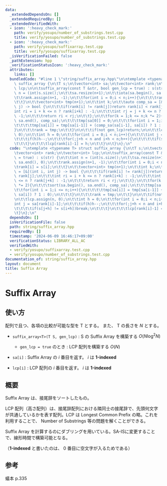 ```yaml
---
data:
  _extendedDependsOn: []
  _extendedRequiredBy: []
  _extendedVerifiedWith:
  - icon: ':heavy_check_mark:'
    path: verify/yosupo/number_of_substrings.test.cpp
    title: verify/yosupo/number_of_substrings.test.cpp
  - icon: ':heavy_check_mark:'
    path: verify/yosupo/suffixarray.test.cpp
    title: verify/yosupo/suffixarray.test.cpp
  _isVerificationFailed: false
  _pathExtension: hpp
  _verificationStatusIcon: ':heavy_check_mark:'
  attributes:
    links: []
  bundledCode: "#line 1 \"string/suffix_array.hpp\"\n\ntemplate <typename T> struct\
    \ suffix_array {\n\tT s;\n\tvector<int> sa;\n\tvector<int> rank;\n\tvector<int>\
    \ lcp;\n\n\tsuffix_array(const T &str, bool gen_lcp = true) : s(str) {\n\t\tint\
    \ n = (int)s.size();\n\t\tsa.resize(n+1);\n\t\tiota(sa.begin(), sa.end(), 0);\n\
    \t\trank.assign(n+1, -1);\n\t\tfor(int i = 0;i < n;i++){\n\t\t\trank[i] = s[i];\n\
    \t\t}\n\t\tvector<int> tmp(n+1);\n\t\tint k;\n\t\tauto comp_sa = [&](int i, int\
    \ j) -> bool {\n\t\t\tif(rank[i] != rank[j])return rank[i] < rank[j];\n\t\t\t\
    int ri = i + k <= n ? rank[i+k] : -1;\n\t\t\tint rj = j + k <= n ? rank[j+k] :\
    \ -1;\n\t\t\treturn ri < rj;\n\t\t};\n\t\tfor(k = 1;k <= n;k *= 2){\n\t\t\tsort(sa.begin(),\
    \ sa.end(), comp_sa);\n\t\t\ttmp[sa[0]] = 0;\n\t\t\tfor(int i = 1;i <= n;i++){\n\
    \t\t\t\ttmp[sa[i]] = tmp[sa[i-1]] + (comp_sa(sa[i-1], sa[i]) ? 1 : 0);\n\t\t\t\
    }\n\t\t\trank = tmp;\n\t\t}\n\n\t\tif(not gen_lcp)return;\n\n\t\tlcp.assign(n,\
    \ 0);\n\t\tint h = 0;\n\t\tfor(int i = 0;i < n;i++){\n\t\t\tint j = sa[rank[i]-1];\n\
    \t\t\tif(h)h--;\n\t\t\tfor(;j+h < n and i+h < n;h++){\n\t\t\t\tif(s[j+h] != s[i+h])break;\n\
    \t\t\t}\n\t\t\tlcp[rank[i]-1] = h;\n\t\t}\n\t}\n};\n"
  code: "\ntemplate <typename T> struct suffix_array {\n\tT s;\n\tvector<int> sa;\n\
    \tvector<int> rank;\n\tvector<int> lcp;\n\n\tsuffix_array(const T &str, bool gen_lcp\
    \ = true) : s(str) {\n\t\tint n = (int)s.size();\n\t\tsa.resize(n+1);\n\t\tiota(sa.begin(),\
    \ sa.end(), 0);\n\t\trank.assign(n+1, -1);\n\t\tfor(int i = 0;i < n;i++){\n\t\t\
    \trank[i] = s[i];\n\t\t}\n\t\tvector<int> tmp(n+1);\n\t\tint k;\n\t\tauto comp_sa\
    \ = [&](int i, int j) -> bool {\n\t\t\tif(rank[i] != rank[j])return rank[i] <\
    \ rank[j];\n\t\t\tint ri = i + k <= n ? rank[i+k] : -1;\n\t\t\tint rj = j + k\
    \ <= n ? rank[j+k] : -1;\n\t\t\treturn ri < rj;\n\t\t};\n\t\tfor(k = 1;k <= n;k\
    \ *= 2){\n\t\t\tsort(sa.begin(), sa.end(), comp_sa);\n\t\t\ttmp[sa[0]] = 0;\n\t\
    \t\tfor(int i = 1;i <= n;i++){\n\t\t\t\ttmp[sa[i]] = tmp[sa[i-1]] + (comp_sa(sa[i-1],\
    \ sa[i]) ? 1 : 0);\n\t\t\t}\n\t\t\trank = tmp;\n\t\t}\n\n\t\tif(not gen_lcp)return;\n\
    \n\t\tlcp.assign(n, 0);\n\t\tint h = 0;\n\t\tfor(int i = 0;i < n;i++){\n\t\t\t\
    int j = sa[rank[i]-1];\n\t\t\tif(h)h--;\n\t\t\tfor(;j+h < n and i+h < n;h++){\n\
    \t\t\t\tif(s[j+h] != s[i+h])break;\n\t\t\t}\n\t\t\tlcp[rank[i]-1] = h;\n\t\t}\n\
    \t}\n};\n"
  dependsOn: []
  isVerificationFile: false
  path: string/suffix_array.hpp
  requiredBy: []
  timestamp: '2024-06-09 16:46:17+09:00'
  verificationStatus: LIBRARY_ALL_AC
  verifiedWith:
  - verify/yosupo/suffixarray.test.cpp
  - verify/yosupo/number_of_substrings.test.cpp
documentation_of: string/suffix_array.hpp
layout: document
title: Suffix Array
---
```


# Suffix Array

## 使い方

配列で且つ、各項の比較が可能な型を T とする。
また、 T の長さを $N$ とする。

- ``suffix_array<T>(T S, gen_lcp)`` : S の Suffix Array を構築する $O(N \log^2 N)$
  - ``gen_lcp = true`` のとき : LCP 配列を構築する $O(N)$

- ``sa[i]`` : Suffix Array の $i$ 番目を返す。 $i$ は **1-indexed**
- ``lcp[i]`` : LCP 配列の $i$ 番目を返す。 $i$ は **1-indexed**


## 概要

Suffix Array は、接尾辞をソートしたもの。

LCP 配列（高さ配列）は、接尾辞配列における隣同士の接尾辞で、先頭何文字が共通しているかを表す配列。LCP は Longest Common Prefix の略。これを利用することで、 Number of Substrings 等の問題を解くことができる。

Suffix Array を計算するのにダブリングを用いている。SA-ISに変更することで、線形時間で構築可能となる。

（**1-indexed** と書いたのは、 $0$ 番目に空文字が入るためである）

## 参考

蟻本 p.335
